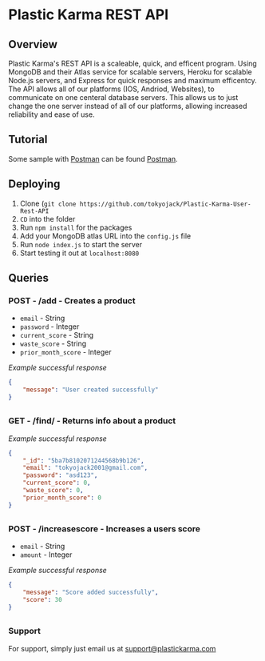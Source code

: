 # Plastic Karma REST API

## Overview

Plastic Karma's REST API is a scaleable, quick, and efficent program. Using MongoDB and their Atlas service for scalable servers,
Heroku for scalable Node.js servers, and Express for quick responses and maximum efficentcy. The API allows all of our platforms (IOS, Andriod,
Websites), to communicate on one centeral database servers. This allows us to just change the one server instead of all of our platforms,
allowing increased reliability and ease of use.

## Tutorial

Some sample with [Postman](https://www.getpostman.com/) can be found [Postman](https://www.getpostman.com/collections/0bd736c7995968861cfc).

## Deploying

1. Clone (```git clone https://github.com/tokyojack/Plastic-Karma-User-Rest-API```
2. ``CD`` into the folder
3. Run ```npm install``` for the packages
4. Add your MongoDB atlas URL into the ```config.js``` file
5. Run ```node index.js``` to start the server
6. Start testing it out at ```localhost:8080```

## Queries

### POST - /add - Creates a product

* `email` - String
* `password` - Integer
* `current_score` - String
* `waste_score` - String
* `prior_month_score` - Integer

*Example successful response*
``` JSON
{
    "message": "User created successfully"
}
```
<h2></h2>


### GET - /find/<UPC> - Returns info about a product

*Example successful response*
``` JSON
{
    "_id": "5ba7b8102071244568b9b126",
    "email": "tokyojack2001@gmail.com",
    "password": "asd123",
    "current_score": 0,
    "waste_score": 0,
    "prior_month_score": 0
}
```
<h2></h2>


### POST - /increasescore - Increases a users score

* `email` - String
* `amount` - Integer

*Example successful response*
``` JSON
{
    "message": "Score added successfully",
    "score": 30
}
```
<h2></h2>


### Support

For support, simply just email us at support@plastickarma.com

